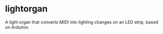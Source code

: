 lightorgan
==========

A light organ that converts MIDI into lighting changes on an LED strip, based on Arduinio.


